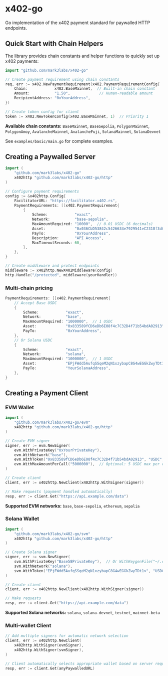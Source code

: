 # x402-go

Go implementation of the x402 payment standard for paywalled HTTP endpoints.

## Quick Start with Chain Helpers

The library provides chain constants and helper functions to quickly set up x402 payments:

```go
import "github.com/mark3labs/x402-go"

// Create payment requirement using chain constants
req, err := x402.NewPaymentRequirement(x402.PaymentRequirementConfig{
    Chain:            x402.BaseMainnet,  // Built-in chain constant
    Amount:           "1.50",             // Human-readable amount
    RecipientAddress: "0xYourAddress",
})

// Create token config for client
token := x402.NewTokenConfig(x402.BaseMainnet, 1)  // Priority 1
```

**Available chain constants:** `BaseMainnet`, `BaseSepolia`, `PolygonMainnet`, `PolygonAmoy`, `AvalancheMainnet`, `AvalancheFuji`, `SolanaMainnet`, `SolanaDevnet`

See `examples/basic/main.go` for complete examples.

## Creating a Paywalled Server

```go
import (
    "github.com/mark3labs/x402-go"
    x402http "github.com/mark3labs/x402-go/http"
)

// Configure payment requirements
config := &x402http.Config{
    FacilitatorURL: "https://facilitator.x402.rs",
    PaymentRequirements: []x402.PaymentRequirement{
        {
            Scheme:            "exact",
            Network:           "base-sepolia",
            MaxAmountRequired: "10000",  // 0.01 USDC (6 decimals)
            Asset:             "0x036CbD53842c5426634e7929541eC2318f3dCF7e",
            PayTo:             "0xYourAddress",
            Description:       "API Access",
            MaxTimeoutSeconds: 60,
        },
    },
}

// Create middleware and protect endpoints
middleware := x402http.NewX402Middleware(config)
http.Handle("/protected", middleware(yourHandler))
```

### Multi-chain pricing

```go
PaymentRequirements: []x402.PaymentRequirement{
    // Accept Base USDC
    {
        Scheme:            "exact",
        Network:           "base",
        MaxAmountRequired: "1000000",  // 1 USDC
        Asset:             "0x833589fCD6eDb6E08f4c7C32D4f71b54bdA02913",
        PayTo:             "0xYourAddress",
    },
    // Or Solana USDC
    {
        Scheme:            "exact",
        Network:           "solana",
        MaxAmountRequired: "1000000",  // 1 USDC
        Asset:             "EPjFWdd5AufqSSqeM2qN1xzybapC8G4wEGGkZwyTDt1v",
        PayTo:             "YourSolanaAddress",
    },
}
```

## Creating a Payment Client

### EVM Wallet

```go
import (
    "github.com/mark3labs/x402-go/evm"
    x402http "github.com/mark3labs/x402-go/http"
)

// Create EVM signer
signer, err := evm.NewSigner(
    evm.WithPrivateKey("0xYourPrivateKey"),
    evm.WithNetwork("base"),
    evm.WithToken("0x833589fCD6eDb6E08f4c7C32D4f71b54bdA02913", "USDC", 6),
    evm.WithMaxAmountPerCall("5000000"),  // Optional: 5 USDC max per call
)

// Create client
client, err := x402http.NewClient(x402http.WithSigner(signer))

// Make requests (payment handled automatically)
resp, err := client.Get("https://api.example.com/data")
```

**Supported EVM networks:** `base`, `base-sepolia`, `ethereum`, `sepolia`

### Solana Wallet

```go
import (
    "github.com/mark3labs/x402-go/svm"
    x402http "github.com/mark3labs/x402-go/http"
)

// Create Solana signer
signer, err := svm.NewSigner(
    svm.WithPrivateKey("Base58PrivateKey"),  // Or WithKeygenFile("~/.config/solana/id.json")
    svm.WithNetwork("solana"),
    svm.WithToken("EPjFWdd5AufqSSqeM2qN1xzybapC8G4wEGGkZwyTDt1v", "USDC", 6),
)

// Create client
client, err := x402http.NewClient(x402http.WithSigner(signer))

// Make requests
resp, err := client.Get("https://api.example.com/data")
```

**Supported Solana networks:** `solana`, `solana-devnet`, `testnet`, `mainnet-beta`

### Multi-wallet Client

```go
// Add multiple signers for automatic network selection
client, err := x402http.NewClient(
    x402http.WithSigner(evmSigner),
    x402http.WithSigner(svmSigner),
)

// Client automatically selects appropriate wallet based on server requirements
resp, err := client.Get(anyPaywalledURL)
```

